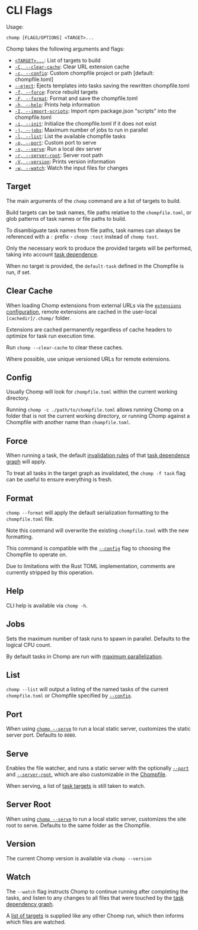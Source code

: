 # CLI Flags

Usage:

```
chomp [FLAGS/OPTIONS] <TARGET>...
```

Chomp takes the following arguments and flags:

* [`<TARGET>...`](#target): List of targets to build
* [`-C, --clear-cache`](#clear-cache): Clear URL extension cache
* [`-c, --config`](#config): Custom chompfile project or path [default: chompfile.toml]
* [`--eject`](#eject): Ejects templates into tasks saving the rewritten chompfile.toml
* [`-f, --force`](#force): Force rebuild targets
* [`-F, --format`](#format): Format and save the chompfile.toml
* [`-h, --help`](#help): Prints help information
* [`-I, --import-scripts`](#import-scripts): Import npm package.json "scripts" into the chompfile.toml
* [`-i, --init`](#init): Initialize the chompfile.toml if it does not exist
* [`-j, --jobs`](#jobs): Maximum number of jobs to run in parallel
* [`-l, --list`](#list): List the available chompfile tasks
* [`-p, --port`](#port): Custom port to serve
* [`-s, --serve`](#serve): Run a local dev server
* [`-r, --server-root`](#server-root): Server root path
* [`-V, --version`](#version): Prints version information
* [`-w, --watch`](#watch): Watch the input files for changes

## Target

The main arguments of the `chomp` command are a list of targets to build.

Build targets can be task names, file paths relative to the `chompfile.toml`, or glob patterns of task names or file paths to build.

To disambiguate task names from file paths, task names can always be referenced with a `:` prefix - `chomp :test` instead of `chomp test`.

Only the necessary work to produce the provided targets will be performed, taking into account [task dependence](task.md#task-dependence).

When no target is provided, the `default-task` defined in the Chompfile is run, if set.

## Clear Cache

When loading Chomp extensions from external URLs via the [`extensions` configuration](task.md#loading-extensions),
remote extensions are cached in the user-local `[cachedir]/.chomp/` folder.

Extensions are cached permanently regardless of cache headers to optimize for task run execution time.

Run `chomp --clear-cache` to clear these caches.

Where possible, use unique versioned URLs for remote extensions.

## Config

Usually Chomp will look for `chompfile.toml` within the current working directory.

Running `chomp -c ./path/to/chompfile.toml` allows running Chomp on a folder that is not the current working directory,
or running Chomp against a Chompfile with another name than `chompfile.toml`.

## Force

When running a task, the default [invalidation rules](task.md#task-invalidation-rules) of that [task dependence graph](task.md#task-dependence) will apply.

To treat all tasks in the target graph as invalidated, the `chomp -f task` flag can be useful to ensure everything is fresh.

## Format

`chomp --format` will apply the default serialization formatting to the `chompfile.toml` file.

Note this command will overwrite the existing `chompfile.toml` with the new formatting.

This command is compatible with the [`--config`](#config) flag to choosing the Chompfile to operate on.

Due to limitations with the Rust TOML implementation, comments are currently stripped by this operation.

## Help

CLI help is available via `chomp -h`.

## Jobs

Sets the maximum number of task runs to spawn in parallel. Defaults to the logical CPU count.

By default tasks in Chomp are run with [maximum parallelization](task.md#task-parallelization).

## List

`chomp --list` will output a listing of the named tasks of the current `chompfile.toml` or Chompfile specified by [`--config`](#config).

## Port

When using [`chomp --serve`](#serve) to run a local static server, customizes the static server port. Defaults to `8080`.

## Serve

Enables the file watcher, and runs a static server with the optionally [`--port`](#port) and [`--server-root`](#server-root), which are also customizable in the [Chompfile](chompfile.md).

When serving, a list of [task targets](#target) is still taken to watch.

## Server Root

When using [`chomp --serve`](#serve) to run a local static server, customizes the site root to serve. Defaults to the same folder as the Chompfile.

## Version

The current Chomp version is available via `chomp --version`

## Watch

The `--watch` flag instructs Chomp to continue running after completing the tasks, and listen to any changes to all files that were touched by the [task dependency graph](task.md#task-dependence).

A [list of targets](#target) is supplied like any other Chomp run, which then informs which files are watched.
